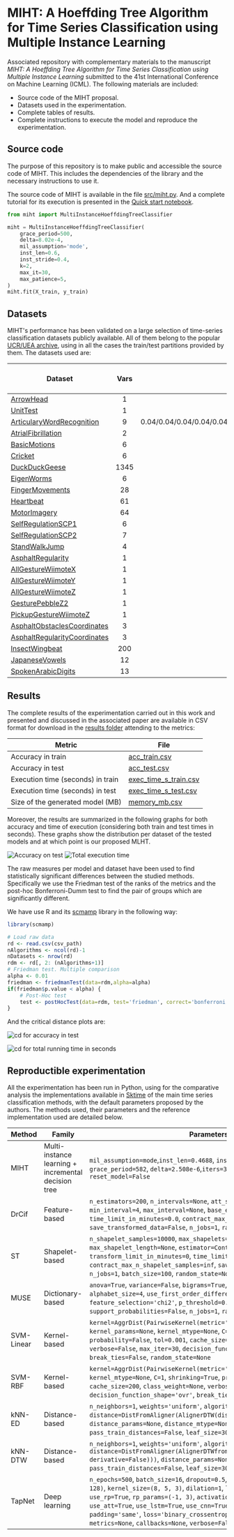 # MIHT: A Hoeffding Tree Algorithm for Time Series Classification using Multiple Instance Learning

Associated repository with complementary materials to the manuscript *MIHT: A Hoeffding Tree Algorithm for Time Series Classification using Multiple Instance Learning* submitted to the 41st International Conference on Machine Learning (ICML). The following materials are included:

* Source code of the MIHT proposal.
* Datasets used in the experimentation.
* Complete tables of results.
* Complete instructions to execute the model and reproduce the experimentation.

## Source code

The purpose of this repository is to make public and accessible the source code of MIHT. This includes the dependencies of the library and the necessary instructions to use it.

The source code of MIHT is available in the file [src/miht.py](src/miht.py). And a complete tutorial for its execution is presented in the [Quick start notebook](src/tutorial.ipynb).

```python
from miht import MultiInstanceHoeffdingTreeClassifier

miht = MultiInstanceHoeffdingTreeClassifier(
    grace_period=500,
    delta=8.02e-4,
    mil_assumption='mode',
    inst_len=0.6,
    inst_stride=0.4,
    k=2,
    max_it=30,
    max_patience=5,
)
miht.fit(X_train, y_train)
```

## Datasets

MIHT's performance has been validated on a large selection of time-series classification datasets publicly available. All of them belong to the popular [UCR/UEA archive](http://www.timeseriesclassification.com/index.php), using in all the cases the train/test partitions provided by them. The datasets used are:

| Dataset | Vars | Train class dist | Train series | Train avg length | Train std length | Test class dist | Test series | Test avg length | Test std length |
|---|:---:|:---:|:---:|:---:|:---:|:---:|:---:|:---:|:---:|
| [ArrowHead](http://www.timeseriesclassification.com/description.php?Dataset=ArrowHead) | 1 | 0.33/0.33/0.33 | 36 | 251.0 | 0.0 | 0.39/0.3/0.3 | 175 | 251.0 | 0.0 |
| [UnitTest](http://www.timeseriesclassification.com/dataset.php) | 1 | 0.5/0.5 | 20 | 24.0 | 0.0 | 0.55/0.45 | 22 | 24.0 | 0.0 |
| [ArticularyWordRecognition](http://www.timeseriesclassification.com/description.php?Dataset=ArticularyWordRecognition) | 9 | 0.04/0.04/0.04/0.04/0.04/0.04/0.04/0.04/0.04/0.04/0.04/0.04/0.04/0.04/0.04/0.04/0.04/0.04/0.04/0.04/0.04/0.04/0.04/0.04/0.04 | 275 | 144.0 | 0.0 | 0.04/0.04/0.04/0.04/0.04/0.04/0.04/0.04/0.04/0.04/0.04/0.04/0.04/0.04/0.04/0.04/0.04/0.04/0.04/0.04/0.04/0.04/0.04/0.04/0.04 | 300 | 144.0 | 0.0 |
| [AtrialFibrillation](http://www.timeseriesclassification.com/description.php?Dataset=AtrialFibrillation) | 2 | 0.33/0.33/0.33 | 15 | 640.0 | 0.0 | 0.33/0.33/0.33 | 15 | 640.0 | 0.0 |
| [BasicMotions](http://www.timeseriesclassification.com/description.php?Dataset=BasicMotions) | 6 | 0.25/0.25/0.25/0.25 | 40 | 100.0 | 0.0 | 0.25/0.25/0.25/0.25 | 40 | 100.0 | 0.0 |
| [Cricket](http://www.timeseriesclassification.com/description.php?Dataset=Cricket) | 6 | 0.08/0.08/0.08/0.08/0.08/0.08/0.08/0.08/0.08/0.08/0.08/0.08 | 108 | 1197.0 | 0.0 | 0.08/0.08/0.08/0.08/0.08/0.08/0.08/0.08/0.08/0.08/0.08/0.08 | 72 | 1197.0 | 0.0 |
| [DuckDuckGeese](http://www.timeseriesclassification.com/description.php?Dataset=DuckDuckGeese) | 1345 | 0.2/0.2/0.2/0.2/0.2 | 50 | 270.0 | 0.0 | 0.2/0.2/0.2/0.2/0.2 | 50 | 270.0 | 0.0 |
| [EigenWorms](http://www.timeseriesclassification.com/description.php?Dataset=EigenWorms) | 6 | 0.43/0.17/0.13/0.17/0.09 | 128 | 17984.0 | 0.0 | 0.42/0.17/0.14/0.18/0.1 | 131 | 17984.0 | 0.0 |
| [FingerMovements](http://www.timeseriesclassification.com/description.php?Dataset=FingerMovements) | 28 | 0.5/0.5 | 316 | 50.0 | 0.0 | 0.49/0.51 | 100 | 50.0 | 0.0 |
| [Heartbeat](http://www.timeseriesclassification.com/description.php?Dataset=Heartbeat) | 61 | 0.72/0.28 | 204 | 405.0 | 0.0 | 0.72/0.28 | 205 | 405.0 | 0.0 |
| [MotorImagery](http://www.timeseriesclassification.com/description.php?Dataset=MotorImagery) | 64 | 0.5/0.5 | 278 | 3000.0 | 0.0 | 0.5/0.5 | 100 | 3000.0 | 0.0 |
| [SelfRegulationSCP1](http://www.timeseriesclassification.com/description.php?Dataset=SelfRegulationSCP1) | 6 | 0.5/0.5 | 268 | 896.0 | 0.0 | 0.5/0.5 | 293 | 896.0 | 0.0 |
| [SelfRegulationSCP2](http://www.timeseriesclassification.com/description.php?Dataset=SelfRegulationSCP2) | 7 | 0.5/0.5 | 200 | 1152.0 | 0.0 | 0.5/0.5 | 180 | 1152.0 | 0.0 |
| [StandWalkJump](http://www.timeseriesclassification.com/description.php?Dataset=StandWalkJump) | 4 | 0.33/0.33/0.33 | 12 | 2500.0 | 0.0 | 0.33/0.33/0.33 | 15 | 2500.0 | 0.0 |
| [AsphaltRegularity](http://www.timeseriesclassification.com/description.php?Dataset=AsphaltRegularity) | 1 | 0.49/0.51 | 751 | 387.1 | 252.33 | 0.49/0.51 | 751 | 380.9 | 205.6 |
| [AllGestureWiimoteX](http://www.timeseriesclassification.com/description.php?Dataset=AllGestureWiimoteX) | 1 | 0.1/0.1/0.1/0.1/0.1/0.1/0.1/0.1/0.1/0.1 | 300 | 124.9 | 65.88 | 0.1/0.1/0.1/0.1/0.1/0.1/0.1/0.1/0.1/0.1 | 700 | 124.7 | 68.9 |
| [AllGestureWiimoteY](http://www.timeseriesclassification.com/description.php?Dataset=AllGestureWiimoteY) | 1 | 0.1/0.1/0.1/0.1/0.1/0.1/0.1/0.1/0.1/0.1 | 300 | 128.6 | 69.61 | 0.1/0.1/0.1/0.1/0.1/0.1/0.1/0.1/0.1/0.1 | 700 | 123.1 | 67.2 |
| [AllGestureWiimoteZ](http://www.timeseriesclassification.com/description.php?Dataset=AllGestureWiimoteZ) | 1 | 0.1/0.1/0.1/0.1/0.1/0.1/0.1/0.1/0.1/0.1 | 300 | 125.5 | 66.31 | 0.1/0.1/0.1/0.1/0.1/0.1/0.1/0.1/0.1/0.1 | 700 | 124.4 | 68.7 |
| [GesturePebbleZ2](http://www.timeseriesclassification.com/description.php?Dataset=GesturePebbleZ2) | 1 | 0.17/0.16/0.16/0.16/0.16/0.18 | 146 | 223.5 | 88.7 | 0.15/0.14/0.19/0.18/0.18/0.16 | 158 | 215.4 | 60.0 |
| [PickupGestureWiimoteZ](http://www.timeseriesclassification.com/description.php?Dataset=PickupGestureWiimoteZ) | 1 | 0.1/0.1/0.1/0.1/0.1/0.1/0.1/0.1/0.1/0.1 | 50 | 145.9 | 78.09 | 0.1/0.1/0.1/0.1/0.1/0.1/0.1/0.1/0.1/0.1 | 50 | 145.5 | 69.0 |
| [AsphaltObstaclesCoordinates](http://www.timeseriesclassification.com/description.php?Dataset=AsphaltObstaclesCoordinates) | 3 | 0.21/0.24/0.27/0.28 | 390 | 297.8 | 114.75 | 0.2/0.24/0.27/0.28 | 391 | 299.5 | 114.2 |
| [AsphaltRegularityCoordinates](http://www.timeseriesclassification.com/description.php?Dataset=AsphaltRegularityCoordinates) | 3 | 0.49/0.51 | 751 | 387.1 | 252.33 | 0.49/0.51 | 751 | 380.9 | 205.6 |
| [InsectWingbeat](http://www.timeseriesclassification.com/description.php?Dataset=InsectWingbeat) | 200 | 0.1/0.1/0.1/0.1/0.1/0.1/0.1/0.1/0.1/0.1 | 25000 | 6.7 | 1.6 | 0.1/0.1/0.1/0.1/0.1/0.1/0.1/0.1/0.1/0.1 | 25000 | 6.7 | 1.6 |
| [JapaneseVowels](http://www.timeseriesclassification.com/description.php?Dataset=JapaneseVowels) | 12 | 0.11/0.11/0.11/0.11/0.11/0.11/0.11/0.11/0.11 | 270 | 15.8 | 3.59 | 0.08/0.09/0.24/0.12/0.08/0.06/0.11/0.14/0.08 | 370 | 15.4 | 3.6 |
| [SpokenArabicDigits](http://www.timeseriesclassification.com/description.php?Dataset=SpokenArabicDigits) | 13 | 0.1/0.1/0.1/0.1/0.1/0.1/0.1/0.1/0.1/0.1 | 6599 | 39.9 | 8.72 | 0.1/0.1/0.1/0.1/0.1/0.1/0.1/0.1/0.1/0.1 | 2199 | 39.6 | 8.0 |

## Results

The complete results of the experimentation carried out in this work and presented and discussed in the associated paper are available in CSV format for download in the [results folder](results/) attending to the metrics:

| Metric | File |
|---|---|
|Accuracy in train | [acc_train.csv](results/acc_train.csv) |
|Accuracy in test | [acc_test.csv](results/acc_test.csv) |
|Execution time (seconds) in train | [exec_time_s_train.csv](results/exec_time_s_train.csv) |
|Execution time (seconds) in test | [exec_time_s_test.csv](results/exec_time_s_test.csv) |
|Size of the generated model (MB) | [memory_mb.csv](results/memory_mb.csv) |

Moreover, the results are summarized in the following graphs for both accuracy and time of execution (considering both train and test times in seconds). These graphs show the distribution per dataset of the tested models and at which point is our proposed MLHT.

![Accuracy on test](results/boxplot_acc_test.jpg)
![Total execution time](results/boxplot_exec_time_s_total.jpg)

The raw measures per model and dataset have been used to find statistically significant differences between the studied methods. Specifically we use the Friedman test of the ranks of the metrics and the post-hoc Bonferroni-Dumm test to find the pair of groups which are significantly different.

We have use R and its [scmamp](https://github.com/b0rxa/scmamp) library in the following way:

```R
library(scmamp)

# Load raw data
rd <- read.csv(csv_path)
nAlgorithms <- ncol(rd)-1
nDatasets <- nrow(rd)
rdm <- rd[, 2: (nAlgorithms+1)]
# Friedman test. Multiple comparison
alpha <- 0.01
friedman <- friedmanTest(data=rdm,alpha=alpha)
if(friedman$p.value < alpha) {
    # Post-Hoc test
    test <- postHocTest(data=rdm, test='friedman', correct='bonferroni', alpha=alpha, use.rank=FALSE, sum.fun=mean)
}
```

And the critical distance plots are:

![cd for accuracy in test](results/cd_acc_test.jpg)

![cd for total running time in seconds](results/cd_exec_time_s_total.jpg)

## Reproductible experimentation

All the experimentation has been run in Python, using for the comparative analysis the implementations available in [Sktime](https://www.sktime.net/en/stable/) of the main time series classification methods, with the default parameters proposed by the authors. The methods used, their parameters and the reference implementation used are detailed below.

| Method | Family | Parameters | Implementation reference |
|---|---|---|---|
| MIHT | Multi-instance learning + incremental decision tree | `mil_assumption=mode`,`inst_len=0.4688`, `inst_stride=0.3039`, `k=4`, `grace_period=582`, `delta=2.508e-6`,`iters=30`, `patience=5`, `reset_model=False` | This repository |
| DrCif | Feature-based | `n_estimators=200`, `n_intervals=None`, `att_subsample_size=10`, `min_interval=4`, `max_interval=None`, `base_estimator='CIT'`, `time_limit_in_minutes=0.0`, `contract_max_n_estimators=500`, `save_transformed_data=False`, `n_jobs=1`, `random_state=None` | [DrCif in Sktime](https://www.sktime.net/en/latest/api_reference/auto_generated/sktime.classification.interval_based.DrCIF.html#sktime.classification.interval_based.DrCIF) |
| ST | Shapelet-based | `n_shapelet_samples=10000`, `max_shapelets=None`, `max_shapelet_length=None`, `estimator=ContinuousIntervalTree()`, `transform_limit_in_minutes=0`, `time_limit_in_minutes=0`, `contract_max_n_shapelet_samples=inf`, `save_transformed_data=False`, `n_jobs=1`, `batch_size=100`, `random_state=None` | [ShapeletTransformClassifier in Sktime](https://www.sktime.net/en/latest/api_reference/auto_generated/sktime.classification.shapelet_based.ShapeletTransformClassifier.html) |
| MUSE | Dictionary-based | `anova=True`, `variance=False`, `bigrams=True`, `window_inc=2`, `alphabet_size=4`, `use_first_order_differences=True`, `feature_selection='chi2'`, `p_threshold=0.05`, `support_probabilities=False`, `n_jobs=1`, `random_state=None` | [MUSE in Sktime](https://www.sktime.net/en/latest/api_reference/auto_generated/sktime.classification.dictionary_based.MUSE.html) |
| SVM-Linear | Kernel-based | `kernel=AggrDist(PairwiseKernel(metric='linear'))`, `kernel_params=None`, `kernel_mtype=None`, `C=1`, `shrinking=True`, `probability=False`, `tol=0.001`, `cache_size=200`, `class_weight=None`, `verbose=False`, `max_iter=30`, `decision_function_shape='ovr'`, `break_ties=False`, `random_state=None` | [TimeSeriesSVC in Sktime](https://www.sktime.net/en/latest/api_reference/auto_generated/sktime.classification.kernel_based.TimeSeriesSVC.html) |
| SVM-RBF | Kernel-based | `kernel=AggrDist(PairwiseKernel(metric='rbf'))`, `kernel_params=None`, `kernel_mtype=None`, `C=1`, `shrinking=True`, `probability=False`, `tol=0.001`, `cache_size=200`, `class_weight=None`, `verbose=False`, `max_iter=30`, `decision_function_shape='ovr'`, `break_ties=False`, `random_state=None` | [TimeSeriesSVC in Sktime](https://www.sktime.net/en/latest/api_reference/auto_generated/sktime.classification.kernel_based.TimeSeriesSVC.html) |
| kNN-ED | Distance-based | `n_neighbors=1`, `weights='uniform'`, `algorithm='brute'`, `distance=DistFromAligner(AlignerDTW(dist_method='euclidean'))`, `distance_params=None`, `distance_mtype=None`, `pass_train_distances=False`, `leaf_size=30`, `n_jobs=None` | [KNeighborsTimeSeriesClassifier in Sktime](https://www.sktime.net/en/latest/api_reference/auto_generated/sktime.classification.distance_based.KNeighborsTimeSeriesClassifier.html) |
| kNN-DTW | Distance-based | `n_neighbors=1`, `weights='uniform'`, `algorithm='brute'`, `distance=DistFromAligner(AlignerDTWfromDist(DtwDist(weighted=False, derivative=False)))`, `distance_params=None`, `distance_mtype=None`, `pass_train_distances=False`, `leaf_size=30`, `n_jobs=None` | [KNeighborsTimeSeriesClassifier in Sktime](https://www.sktime.net/en/latest/api_reference/auto_generated/sktime.classification.distance_based.KNeighborsTimeSeriesClassifier.html) |
| TapNet | Deep learning | `n_epochs=500`, `batch_size=16`, `dropout=0.5`, `filter_sizes=(256, 256, 128)`, `kernel_size=(8, 5, 3)`, `dilation=1`, `layers=(500, 300)`, `use_rp=True`, `rp_params=(-1, 3)`, `activation='sigmoid'`, `use_bias=True`, `use_att=True`, `use_lstm=True`, `use_cnn=True`, `random_state=None`, `padding='same'`, `loss='binary_crossentropy'`, `optimizer=None`, `metrics=None`, `callbacks=None`, `verbose=False` | [TapNetClassifier in Sktime](https://www.sktime.net/en/latest/api_reference/auto_generated/sktime.classification.deep_learning.TapNetClassifier.html) |
